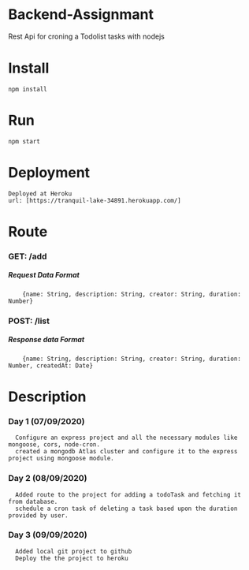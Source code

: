 # Backend-Assignmant
Rest Api for croning a Todolist tasks with nodejs
# Install
    npm install
# Run
    npm start
# Deployment
    Deployed at Heroku
    url: [https://tranquil-lake-34891.herokuapp.com/]
# Route
### GET:  /add
##### Request Data Format
        {name: String, description: String, creator: String, duration: Number}
### POST: /list
##### Response data Format
        {name: String, description: String, creator: String, duration: Number, createdAt: Date}
# Description
### Day 1 (07/09/2020)
      Configure an express project and all the necessary modules like mongoose, cors, node-cron. 
      created a mongodb Atlas cluster and configure it to the express project using mongoose module.
### Day 2 (08/09/2020)
      Added route to the project for adding a todoTask and fetching it from database.
      schedule a cron task of deleting a task based upon the duration provided by user.
### Day 3 (09/09/2020)
      Added local git project to github
      Deploy the the project to heroku
